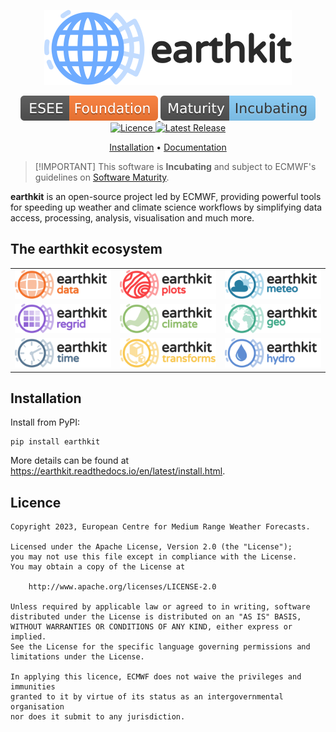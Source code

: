 <a href="https://github.com/ecmwf/earthkit">
  <p align="center">
    <picture>
      <source srcset="https://github.com/ecmwf/logos/raw/refs/heads/main/logos/earthkit/earthkit-dark.svg" media="(prefers-color-scheme: dark)">
      <img src="https://github.com/ecmwf/logos/raw/refs/heads/main/logos/earthkit/earthkit-light.svg" height="120">
    </picture>
  </p>
</a>

<p align="center">
  <a href="https://github.com/ecmwf/codex/raw/refs/heads/main/ESEE">
    <img src="https://github.com/ecmwf/codex/raw/refs/heads/main/ESEE/foundation_badge.svg" alt="ECMWF Software EnginE">
  </a>
  <a href="https://github.com/ecmwf/codex/raw/refs/heads/main/Project Maturity">
    <img src="https://github.com/ecmwf/codex/raw/refs/heads/main/Project Maturity/incubating_badge.svg" alt="Maturity Level">
  </a>
  <!-- <a href="https://codecov.io/gh/ecmwf/earthkit">
    <img src="https://codecov.io/gh/ecmwf/earthkit/branch/main/graph/badge.svg" alt="Code Coverage">
  </a> -->
  <a href="https://opensource.org/licenses/apache-2-0">
    <img src="https://img.shields.io/badge/Licence-Apache 2.0-blue.svg" alt="Licence">
  </a>
  <a href="https://github.com/ecmwf/earthkit/releases">
    <img src="https://img.shields.io/github/v/release/ecmwf/earthkit?color=purple&label=Release" alt="Latest Release">
  </a>
</p>

<p align="center">
  <!-- <a href="#quick-start">Quick Start</a>
  • -->
  <a href="#installation">Installation</a>
  •
  <a href="https://earthkit.readthedocs.io/">Documentation</a>
</p>

> \[!IMPORTANT\]
> This software is **Incubating** and subject to ECMWF's guidelines on [Software Maturity](https://github.com/ecmwf/codex/raw/refs/heads/main/Project%20Maturity).

**earthkit** is an open-source project led by ECMWF, providing powerful tools for speeding up weather and climate science workflows by simplifying data access, processing, analysis, visualisation and much more.

## The earthkit ecosystem

| | | |
|:-------------------------:|:-------------------------:|:-------------------------:|
| <a href="https://github.com/ecmwf/earthkit-data"><picture><source srcset="https://github.com/ecmwf/logos/raw/refs/heads/main/logos/earthkit/earthkit-data-dark.svg" media="(prefers-color-scheme: dark)"><img src="https://github.com/ecmwf/logos/raw/refs/heads/main/logos/earthkit/earthkit-data-light.svg"></picture></a> | <a href="https://github.com/ecmwf/earthkit-plots"><picture><source srcset="https://github.com/ecmwf/logos/raw/refs/heads/main/logos/earthkit/earthkit-plots-dark.svg" media="(prefers-color-scheme: dark)"><img src="https://github.com/ecmwf/logos/raw/refs/heads/main/logos/earthkit/earthkit-plots-light.svg"></picture></a> | <a href="https://github.com/ecmwf/earthkit-meteo"><picture><source srcset="https://github.com/ecmwf/logos/raw/refs/heads/main/logos/earthkit/earthkit-meteo-dark.svg" media="(prefers-color-scheme: dark)"><img src="https://github.com/ecmwf/logos/raw/refs/heads/main/logos/earthkit/earthkit-meteo-light.svg"></picture></a> |
| <a href="https://github.com/ecmwf/earthkit-regrid"><picture><source srcset="https://github.com/ecmwf/logos/raw/refs/heads/main/logos/earthkit/earthkit-regrid-dark.svg" media="(prefers-color-scheme: dark)"><img src="https://github.com/ecmwf/logos/raw/refs/heads/main/logos/earthkit/earthkit-regrid-light.svg"></picture></a> | <a href="https://github.com/ecmwf/earthkit-climate"><picture><source srcset="https://github.com/ecmwf/logos/raw/refs/heads/main/logos/earthkit/earthkit-climate-dark.svg" media="(prefers-color-scheme: dark)"><img src="https://github.com/ecmwf/logos/raw/refs/heads/main/logos/earthkit/earthkit-climate-light.svg"></picture></a> | <a href="https://github.com/ecmwf/earthkit-geo"><picture><source srcset="https://github.com/ecmwf/logos/raw/refs/heads/main/logos/earthkit/earthkit-geo-dark.svg" media="(prefers-color-scheme: dark)"><img src="https://github.com/ecmwf/logos/raw/refs/heads/main/logos/earthkit/earthkit-geo-light.svg"></picture></a> |
| <a href="https://github.com/ecmwf/earthkit-time"><picture><source srcset="https://github.com/ecmwf/logos/raw/refs/heads/main/logos/earthkit/earthkit-time-dark.svg" media="(prefers-color-scheme: dark)"><img src="https://github.com/ecmwf/logos/raw/refs/heads/main/logos/earthkit/earthkit-time-light.svg"></picture></a> | <a href="https://github.com/ecmwf/earthkit-transforms"><picture><source srcset="https://github.com/ecmwf/logos/raw/refs/heads/main/logos/earthkit/earthkit-transforms-dark.svg" media="(prefers-color-scheme: dark)"><img src="https://github.com/ecmwf/logos/raw/refs/heads/main/logos/earthkit/earthkit-transforms-light.svg"></picture></a> | <a href="https://github.com/ecmwf/earthkit-hydro"><picture><source srcset="https://github.com/ecmwf/logos/raw/refs/heads/main/logos/earthkit/earthkit-hydro-dark.svg" media="(prefers-color-scheme: dark)"><img src="https://github.com/ecmwf/logos/raw/refs/heads/main/logos/earthkit/earthkit-hydro-light.svg"></picture></a> |

<!-- ## Quick Start -->

## Installation

Install from PyPI:

```
pip install earthkit
```

More details can be found at https://earthkit.readthedocs.io/en/latest/install.html.

## Licence

```
Copyright 2023, European Centre for Medium Range Weather Forecasts.

Licensed under the Apache License, Version 2.0 (the "License");
you may not use this file except in compliance with the License.
You may obtain a copy of the License at

    http://www.apache.org/licenses/LICENSE-2.0

Unless required by applicable law or agreed to in writing, software
distributed under the License is distributed on an "AS IS" BASIS,
WITHOUT WARRANTIES OR CONDITIONS OF ANY KIND, either express or implied.
See the License for the specific language governing permissions and
limitations under the License.

In applying this licence, ECMWF does not waive the privileges and immunities
granted to it by virtue of its status as an intergovernmental organisation
nor does it submit to any jurisdiction.
```
